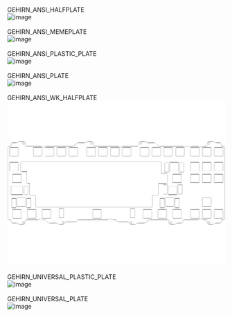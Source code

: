 <br/>GEHIRN_ANSI_HALFPLATE<br/>![image](./GEHIRN_ANSI_HALFPLATE.png)<br/>
<br/>GEHIRN_ANSI_MEMEPLATE<br/>![image](./GEHIRN_ANSI_MEMEPLATE.png)<br/>
<br/>GEHIRN_ANSI_PLASTIC_PLATE<br/>![image](./GEHIRN_ANSI_PLASTIC_PLATE.png)<br/>
<br/>GEHIRN_ANSI_PLATE<br/>![image](./GEHIRN_ANSI_PLATE.png)<br/>
<br/>GEHIRN_ANSI_WK_HALFPLATE<br/>![image](./GEHIRN_ANSI_WK_HALFPLATE.png)<br/>
<br/>GEHIRN_UNIVERSAL_PLASTIC_PLATE<br/>![image](./GEHIRN_UNIVERSAL_PLASTIC_PLATE.png)<br/>
<br/>GEHIRN_UNIVERSAL_PLATE<br/>![image](./GEHIRN_UNIVERSAL_PLATE.png)<br/>
